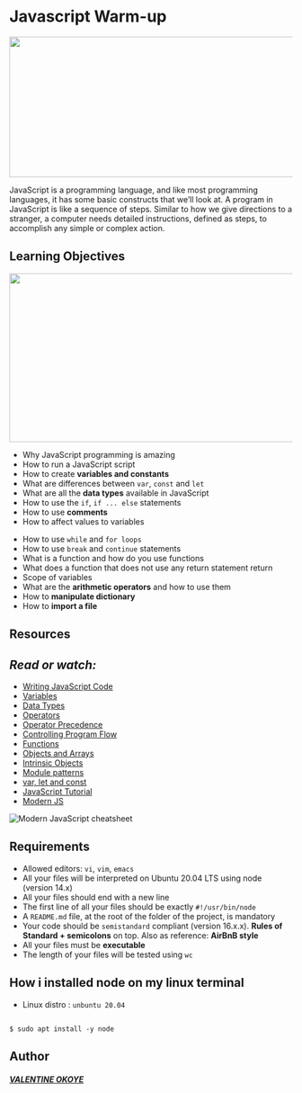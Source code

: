 # Javascript Warm-up

<img src="https://www.w3docs.com/uploads/media/default/0001/05/4482fe09d95a0be765154b9cefff5e07f7fc32ff.png" width="1200" height="250">

JavaScript is a programming language, and like most programming languages, it has some basic constructs that we’ll look at. A program in JavaScript is like a sequence of steps. Similar to how we give directions to a stranger, a computer needs detailed instructions, defined as steps, to accomplish any simple or complex action.

## Learning Objectives

<img src="https://s3.amazonaws.com/intranet-projects-files/holbertonschool-higher-level_programming+/303/Javascript-535.png.jpeg" width="1200" height="300">

* Why JavaScript programming is amazing
* How to run a JavaScript script
* How to create __variables and constants__
* What are differences between `var`, `const` and `let`
* What are all the __data types__ available in JavaScript
* How to use the `if`, `if ... else` statements
* How to use __comments__
* How to affect values to variables
- How to use `while` and `for loops`
- How to use `break` and `continue` statements
- What is a function and how do you use functions
- What does a function that does not use any return statement return
- Scope of variables
- What are the __arithmetic operators__ and how to use them
- How to __manipulate dictionary__
- How to __import a file__

## Resources
## ___Read or watch:___

- [Writing JavaScript Code](https://developer.mozilla.org/en-US/docs/Learn/Getting_started_with_the_web/JavaScript_basics)
- [Variables](https://developer.mozilla.org/en-US/docs/Learn/JavaScript/First_steps/Variables)
- [Data Types](https://developer.mozilla.org/en-US/docs/Web/JavaScript/Data_structures)
- [Operators](https://developer.mozilla.org/en-US/docs/Learn/Getting_started_with_the_web/JavaScript_basics)
- [Operator Precedence](https://developer.mozilla.org/en-US/docs/Web/JavaScript/Reference/Operators/Operator_Precedence)
- [Controlling Program Flow](https://developer.mozilla.org/en-US/docs/Web/JavaScript/Guide/Control_flow_and_error_handling)
- [Functions](https://developer.mozilla.org/en-US/docs/Learn/JavaScript/Building_blocks/Functions)
- [Objects and Arrays](https://developer.mozilla.org/en-US/docs/Learn/JavaScript/Objects)
- [Intrinsic Objects](https://developer.mozilla.org/en-US/docs/Learn/JavaScript/Objects)
- [Module patterns](http://darrenderidder.github.io/talks/ModulePatterns/#/)
- [var, let and const](https://www.youtube.com/watch?v=sjyJBL5fkp8)
- [JavaScript Tutorial](https://www.youtube.com/watch?v=vZBCTc9zHtI)
- [Modern JS](https://github.com/mbeaudru/modern-js-cheatsheet)

![Modern JavaScript cheatsheet](https://i.imgur.com/aexPxMb.png)
<!-- <sub>Image Credits: [Ahmad Awais ⚡️](https://github.com/ahmadawais)</sub> -->

## Requirements

- Allowed editors: `vi`, `vim`, `emacs`
- All your files will be interpreted on Ubuntu 20.04 LTS using node (version 14.x)
- All your files should end with a new line
- The first line of all your files should be exactly `#!/usr/bin/node`
- A `README.md` file, at the root of the folder of the project, is mandatory
- Your code should be `semistandard` compliant (version 16.x.x). __Rules of Standard + semicolons__ on top. Also as reference: __AirBnB style__
- All your files must be __executable__
- The length of your files will be tested using `wc`

## How i installed node on my linux terminal

- Linux distro : `unbuntu 20.04`
```

$ sudo apt install -y node

```
## Author
#### ___[VALENTINE OKOYE](https://github.com/Valex59)___
